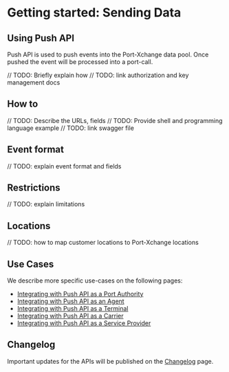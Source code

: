 # Getting started: Sending Data

## Using Push API

Push API is used to push events into the Port-Xchange data pool. Once pushed the event will be processed into a port-call.

// TODO: Briefly explain how
// TODO: link authorization and key management docs

## How to

// TODO: Describe the URLs, fields
// TODO: Provide shell and programming language example
// TODO: link swagger file

## Event format

// TODO: explain event format and fields

## Restrictions

// TODO: explain limitations

## Locations 

// TODO: how to map customer locations to Port-Xchange locations

## Use Cases

We describe more specific use-cases on the following pages:

- [Integrating with Push API as a Port Authority](/sending-data/use-case-port-authority.md)
- [Integrating with Push API as an Agent](/sending-data/use-case-agent.md)
- [Integrating with Push API as a Terminal](/sending-data/use-case-terminal.md)
- [Integrating with Push API as a Carrier](/sending-data/use-case-carrier.md)
- [Integrating with Push API as a Service Provider](/sending-data/use-case-service-provider.md)

## Changelog

Important updates for the APIs will be published on the [Changelog](/sending-data/changelog.md) page.